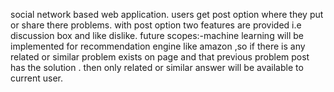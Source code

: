 social network based web application.
users get post option where they put or share there problems.
with post option two features are provided i.e discussion box and like dislike.
future scopes:-machine learning will be implemented for recommendation engine like amazon ,so if there is any related or similar problem exists on page and that previous problem post has the solution . then only related or similar answer will be available to current user.
